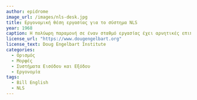 ```yaml
---
author: epidrome
image_url: /images/nls-desk.jpg
title: Εργονομική θέση εργασίας για το σύστημα NLS 
year: 1968
caption: Η πολύωρη παραμονή σε έναν σταθμό εργασίας έχει αρνητικές επιπτώσεις στον άνθρωπο, που μπορούν να αμβλυνθούν με έναν πιο εργονομικό σχεδιασμό των συσκευών αλλά και του λογισμικού. Το σύστημα NLS βασίζεται σε ειδικά ολοκληρωμένο με τον σταθμό εργασίας κάθισμα, καθώς και σε αποδοτική διάδραση για εκπαιδευμένο χρήστη, οπότε όλες αυτές οι παράμετροι θα πρέπει να αξιολογηθούν συνδυαστικά μαζί με την κατασκευή του λογισμικού διάδρασης. 
license_url: "https://www.dougengelbart.org" 
license_text: Doug Engelbart Institute
categories: 
  - Ορισμός
  - Μορφές
  - Συστήματα Εισόδου και Εξόδου
  - Εργονομία
tags:
  - Bill English
  - NLS
---
```

